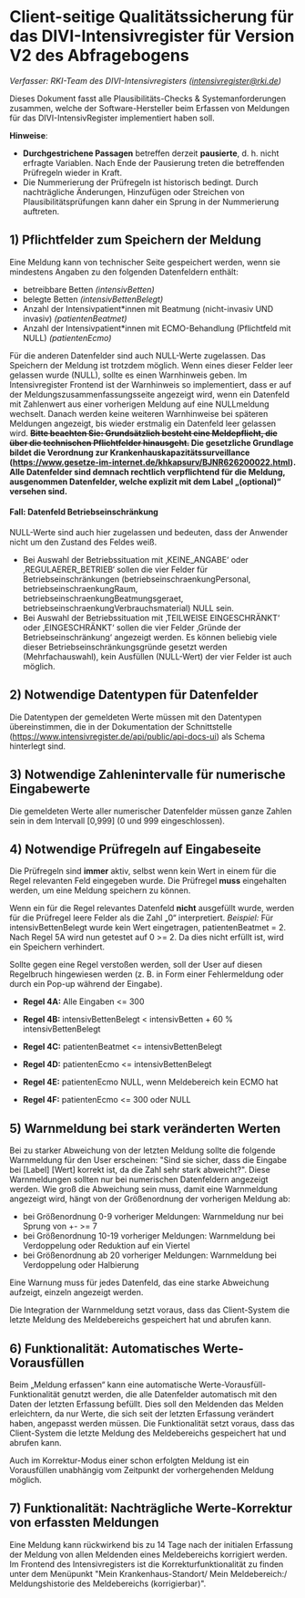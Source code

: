 # Client-seitige Qualitätssicherung für das DIVI-Intensivregister für Version V2 des Abfragebogens
*Verfasser: RKI-Team des DIVI-Intensivregisters (intensivregister@rki.de)*

Dieses Dokument fasst alle Plausibilitäts-Checks & Systemanforderungen zusammen, welche der Software-Hersteller beim Erfassen von Meldungen für das DIVI-IntensivRegister implementiert haben soll.

**Hinweise**:
* **Durchgestrichene Passagen** betreffen derzeit **pausierte**, d. h. nicht erfragte Variablen. Nach Ende der Pausierung treten die betreffenden Prüfregeln wieder in Kraft.
* Die Nummerierung der Prüfregeln ist historisch bedingt. Durch nachträgliche Änderungen, Hinzufügen oder Streichen von Plausibilitätsprüfungen kann daher ein Sprung in der Nummerierung auftreten.

## 1) Pflichtfelder zum Speichern der Meldung
Eine Meldung kann von technischer Seite gespeichert werden, wenn sie mindestens Angaben zu den folgenden Datenfeldern enthält:
* betreibbare Betten *(intensivBetten)*
* belegte Betten *(intensivBettenBelegt)*
* Anzahl der Intensivpatient*innen mit Beatmung (nicht-invasiv UND invasiv) *(patientenBeatmet)*
* Anzahl der Intensivpatient*innen mit ECMO-Behandlung (Pflichtfeld mit NULL) *(patientenEcmo)*

Für die anderen Datenfelder sind auch NULL-Werte zugelassen. Das Speichern der Meldung ist trotzdem möglich. Wenn eines dieser Felder leer gelassen wurde (NULL), sollte es einen Warnhinweis geben. Im Intensivregister Frontend ist der Warnhinweis so implementiert, dass er auf der Meldungszusammenfassungsseite angezeigt wird, wenn ein Datenfeld mit Zahlenwert aus einer vorherigen Meldung auf eine NULLmeldung wechselt. Danach werden keine weiteren Warnhinweise bei späteren Meldungen angezeigt, bis wieder erstmalig ein Datenfeld leer gelassen wird.
<del>**Bitte beachten Sie: Grundsätzlich besteht eine Meldepflicht, die über die technischen Pflichtfelder hinausgeht.</del> Die gesetzliche Grundlage bildet die Verordnung zur Krankenhauskapazitätssurveillance (https://www.gesetze-im-internet.de/khkapsurv/BJNR626200022.html). Alle Datenfelder sind demnach rechtlich verpflichtend für die Meldung, ausgenommen Datenfelder, welche explizit mit dem Label „(optional)“ versehen sind.**

#### Fall: Datenfeld Betriebseinschränkung
NULL-Werte sind auch hier zugelassen und bedeuten, dass der Anwender nicht um den Zustand des Feldes weiß.
* Bei Auswahl der Betriebssituation mit ‚KEINE_ANGABE‘ oder ‚REGULAERER_BETRIEB‘ sollen die vier Felder für Betriebseinschränkungen (betriebseinschraenkungPersonal, betriebseinschraenkungRaum, betriebseinschraenkungBeatmungsgeraet, betriebseinschraenkungVerbrauchsmaterial) NULL sein. 
* Bei Auswahl der Betriebssituation mit ‚TEILWEISE EINGESCHRÄNKT‘ oder ‚EINGESCHRÄNKT‘ sollen die vier Felder ‚Gründe der Betriebseinschränkung‘ angezeigt werden. Es können beliebig viele dieser Betriebseinschränkungsgründe gesetzt werden (Mehrfachauswahl), kein Ausfüllen (NULL-Wert) der vier Felder ist auch möglich.

## 2) Notwendige Datentypen für Datenfelder
Die Datentypen der gemeldeten Werte müssen mit den Datentypen übereinstimmen, die in der Dokumentation der Schnittstelle (https://www.intensivregister.de/api/public/api-docs-ui) als Schema hinterlegt sind.

## 3) Notwendige Zahlenintervalle für numerische Eingabewerte
Die gemeldeten Werte aller numerischer Datenfelder müssen ganze Zahlen sein in dem Intervall [0,999] (0 und 999 eingeschlossen).

## 4) Notwendige Prüfregeln auf Eingabeseite
Die Prüfregeln sind **immer** aktiv, selbst wenn kein Wert in einem für die Regel relevanten Feld eingegeben wurde. Die Prüfregel **muss** eingehalten werden, um eine Meldung speichern zu können.

Wenn ein für die Regel relevantes Datenfeld **nicht** ausgefüllt wurde, werden für die Prüfregel leere Felder als die Zahl „0“ interpretiert. *Beispiel:* Für intensivBettenBelegt wurde kein Wert eingetragen, patientenBeatmet = 2. Nach Regel 5A wird nun getestet auf 0 >= 2. Da dies nicht erfüllt ist, wird ein Speichern verhindert.

Sollte gegen eine Regel verstoßen werden, soll der User auf diesen Regelbruch hingewiesen werden (z. B. in Form einer Fehlermeldung oder durch ein Pop-up während der Eingabe). 

* **Regel 4A:** Alle Eingaben <= 300

* **Regel 4B:** intensivBettenBelegt < intensivBetten + 60 % intensivBettenBelegt

* **Regel 4C:** patientenBeatmet <= intensivBettenBelegt

* **Regel 4D:** patientenEcmo <= intensivBettenBelegt

* **Regel 4E:** patientenEcmo NULL, wenn Meldebereich kein ECMO hat

* **Regel 4F:** patientenEcmo <= 300 oder NULL


## 5) Warnmeldung bei stark veränderten Werten
Bei zu starker Abweichung von der letzten Meldung sollte die folgende Warnmeldung für den User erscheinen: "Sind sie sicher, dass die Eingabe bei [Label] [Wert] korrekt ist, da die Zahl sehr stark abweicht?". Diese Warnmeldungen sollten nur bei numerischen Datenfeldern angezeigt werden. Wie groß die Abweichung sein muss, damit eine Warnmeldung angezeigt wird, hängt von der Größenordnung der vorherigen Meldung ab:
* bei Größenordnung 0-9 vorheriger Meldungen: Warnmeldung nur bei Sprung von +- >= 7
* bei Größenordnung 10-19 vorheriger Meldungen: Warnmeldung bei Verdoppelung oder Reduktion auf ein Viertel
* bei Größenordnung ab 20 vorheriger Meldungen: Warnmeldung bei Verdoppelung oder Halbierung

Eine Warnung muss für jedes Datenfeld, das eine starke Abweichung aufzeigt, einzeln angezeigt werden. 

Die Integration der Warnmeldung setzt voraus, dass das Client-System die letzte Meldung des Meldebereichs gespeichert hat und abrufen kann.

## 6) Funktionalität: Automatisches Werte-Vorausfüllen
Beim „Meldung erfassen“ kann eine automatische Werte-Vorausfüll-Funktionalität genutzt werden, die alle Datenfelder automatisch mit den Daten der letzten Erfassung befüllt.
Dies soll den Meldenden das Melden erleichtern, da nur Werte, die sich seit der letzten Erfassung verändert haben, angepasst werden müssen. Die Funktionalität setzt voraus, dass das Client-System die letzte Meldung des Meldebereichs gespeichert hat und abrufen kann.

Auch im Korrektur-Modus einer schon erfolgten Meldung ist ein Vorausfüllen unabhängig vom Zeitpunkt der vorhergehenden Meldung möglich.

## 7) Funktionalität: Nachträgliche Werte-Korrektur von erfassten Meldungen
Eine Meldung kann rückwirkend bis zu 14 Tage nach der initialen Erfassung der Meldung von allen Meldenden eines Meldebereichs korrigiert werden.
Im Frontend des Intensivregisters ist die Korrekturfunktionalität zu finden unter dem Menüpunkt "Mein Krankenhaus-Standort/ Mein Meldebereich:/ Meldungshistorie des Meldebereichs (korrigierbar)".

